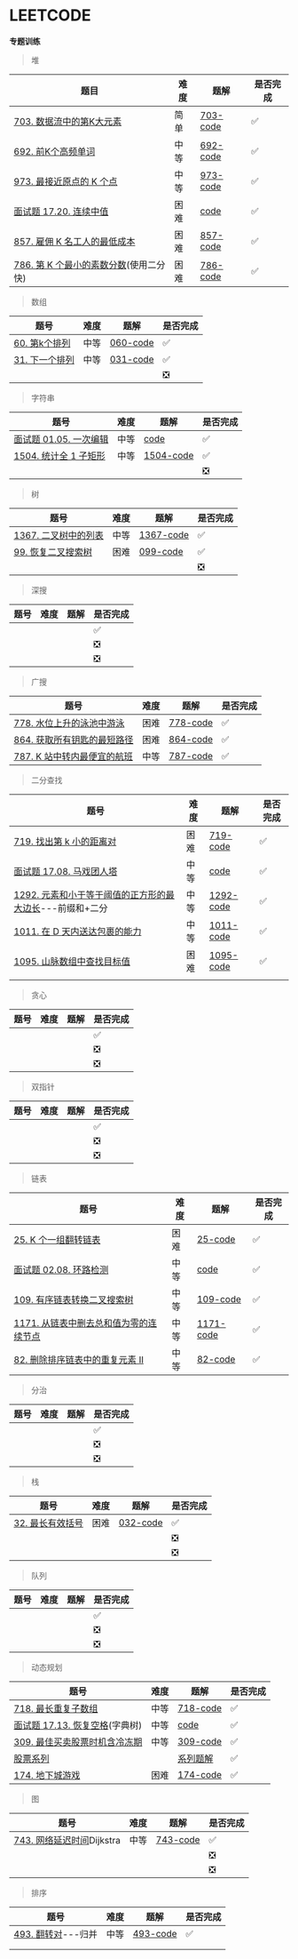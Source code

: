 # LEETCODE

**专题训练**

> 堆

| 题目                                                         | 难度 | 题解                                                         | 是否完成 |
| ------------------------------------------------------------ | ---- | ------------------------------------------------------------ | -------- |
| [703. 数据流中的第K大元素](https://leetcode-cn.com/problems/kth-largest-element-in-a-stream/) | 简单 | [703-code](<https://github.com/JunchuangYang/LeetCode/tree/master/000_Tag/703_%E6%95%B0%E6%8D%AE%E6%B5%81%E4%B8%AD%E7%9A%84%E7%AC%ACK%E5%A4%A7%E5%85%83%E7%B4%A0>) | ✅        |
| [692. 前K个高频单词](https://leetcode-cn.com/problems/top-k-frequent-words/) | 中等 | [692-code](<https://github.com/JunchuangYang/LeetCode/tree/master/000_Tag/692_%E5%89%8DK%E4%B8%AA%E9%AB%98%E9%A2%91%E5%8D%95%E8%AF%8D>) | ✅        |
| [973. 最接近原点的 K 个点](https://leetcode-cn.com/problems/k-closest-points-to-origin/) | 中等 | [973-code](<https://github.com/JunchuangYang/LeetCode/tree/master/000_Tag/973_%E6%9C%80%E6%8E%A5%E8%BF%91%E5%8E%9F%E7%82%B9%E7%9A%84K%E4%B8%AA%E7%82%B9>) | ✅        |
| [面试题 17.20. 连续中值](https://leetcode-cn.com/problems/continuous-median-lcci/) | 困难 | [code](<https://github.com/JunchuangYang/LeetCode/tree/master/000_Tag/%E9%9D%A2%E8%AF%95%E9%A2%9817.20.%E8%BF%9E%E7%BB%AD%E4%B8%AD%E5%80%BC>) | ✅        |
| [857. 雇佣 K 名工人的最低成本](https://leetcode-cn.com/problems/minimum-cost-to-hire-k-workers/) | 困难 | [857-code](<https://github.com/JunchuangYang/LeetCode/tree/master/000_Tag/857_%E9%9B%87%E4%BD%A3K%E5%90%8D%E5%B7%A5%E4%BA%BA%E7%9A%84%E6%9C%80%E4%BD%8E%E6%88%90%E6%9C%AC>) | ✅        |
| [786. 第 K 个最小的素数分数](https://leetcode-cn.com/problems/k-th-smallest-prime-fraction/)(使用二分快) | 困难 | [786-code](<https://github.com/JunchuangYang/LeetCode/tree/master/000_Tag/786_%E7%AC%ACK%E4%B8%AA%E6%9C%80%E5%B0%8F%E7%9A%84%E7%B4%A0%E6%95%B0%E5%88%86%E6%95%B0>) | ✅        |

> 数组	

| 题号                                                         | 难度 | 题解                                                         | 是否完成 |
| ------------------------------------------------------------ | ---- | ------------------------------------------------------------ | -------- |
| [60. 第k个排列](https://leetcode-cn.com/problems/permutation-sequence/) | 中等 | [060-code](<https://github.com/JunchuangYang/LeetCode/tree/master/000_Tag/060_%E7%AC%ACk%E4%B8%AA%E6%8E%92%E5%88%97>) | ✅        |
| [31. 下一个排列](https://leetcode-cn.com/problems/next-permutation/) | 中等 | [031-code](<https://github.com/JunchuangYang/LeetCode/tree/master/000_Tag/031_%E4%B8%8B%E4%B8%80%E4%B8%AA%E6%8E%92%E5%88%97>) | ✅        |
|                                                              |      |                                                              | ❎        |

> 字符串

| 题号                                                         | 难度 | 题解                                                         | 是否完成 |
| ------------------------------------------------------------ | ---- | ------------------------------------------------------------ | -------- |
| [面试题 01.05. 一次编辑](https://leetcode-cn.com/problems/one-away-lcci/) | 中等 | [code](<https://github.com/JunchuangYang/LeetCode/tree/master/000_Tag/%E9%9D%A2%E8%AF%95%E9%A2%9801.05.%E4%B8%80%E6%AC%A1%E7%BC%96%E8%BE%91>) | ✅        |
| [1504. 统计全 1 子矩形](https://leetcode-cn.com/problems/count-submatrices-with-all-ones/) | 中等 | [1504-code](<https://github.com/JunchuangYang/LeetCode/tree/master/000_Tag/1504_%E7%BB%9F%E8%AE%A1%E5%85%A81%E5%AD%90%E7%9F%A9%E5%BD%A2>) | ✅        |
|                                                              |      |                                                              | ❎        |

> 树

| 题号                                                         | 难度 | 题解                                                         | 是否完成 |
| ------------------------------------------------------------ | ---- | ------------------------------------------------------------ | -------- |
| [1367. 二叉树中的列表](https://leetcode-cn.com/problems/linked-list-in-binary-tree/) | 中等 | [1367-code](<https://github.com/JunchuangYang/LeetCode/tree/master/000_Tag/1367_%E4%BA%8C%E5%8F%89%E6%A0%91%E4%B8%AD%E7%9A%84%E5%88%97%E8%A1%A8>) | ✅        |
| [99. 恢复二叉搜索树](https://leetcode-cn.com/problems/recover-binary-search-tree/) | 困难 | [099-code](<https://github.com/JunchuangYang/LeetCode/tree/master/000_Tag/099_%E6%81%A2%E5%A4%8D%E4%BA%8C%E5%8F%89%E6%90%9C%E7%B4%A2%E6%A0%91>) | ✅        |
|                                                              |      |                                                              | ❎        |

> 深搜

| 题号 | 难度 | 题解 | 是否完成 |
| ---- | ---- | ---- | -------- |
|      |      |      | ✅        |
|      |      |      | ❎        |
|      |      |      | ❎        |

> 广搜

| 题号                                                         | 难度 | 题解                                                         | 是否完成 |
| ------------------------------------------------------------ | ---- | ------------------------------------------------------------ | -------- |
| [778. 水位上升的泳池中游泳](https://leetcode-cn.com/problems/swim-in-rising-water/) | 困难 | [778-code](<https://github.com/JunchuangYang/LeetCode/tree/master/000_Tag/778_%E6%B0%B4%E4%BD%8D%E4%B8%8A%E5%8D%87%E7%9A%84%E6%B3%B3%E6%B1%A0%E4%B8%AD%E6%B8%B8%E6%B3%B3>) | ✅        |
| [864. 获取所有钥匙的最短路径](https://leetcode-cn.com/problems/shortest-path-to-get-all-keys/) | 困难 | [864-code](<https://github.com/JunchuangYang/LeetCode/tree/master/000_Tag/863_%E8%8E%B7%E5%8F%96%E6%89%80%E6%9C%89%E9%92%A5%E5%8C%99%E7%9A%84%E6%9C%80%E7%9F%AD%E8%B7%AF%E5%BE%84>) | ✅        |
| [787. K 站中转内最便宜的航班](https://leetcode-cn.com/problems/cheapest-flights-within-k-stops/) | 中等 | [787-code](<https://github.com/JunchuangYang/LeetCode/tree/master/000_Tag/787_K%E7%AB%99%E4%B8%AD%E8%BD%AC%E5%86%85%E6%9C%80%E4%BE%BF%E5%AE%9C%E7%9A%84%E8%88%AA%E7%8F%AD>) | ✅        |

> 二分查找

| 题号                                                         | 难度 | 题解                                                         | 是否完成 |
| ------------------------------------------------------------ | ---- | ------------------------------------------------------------ | -------- |
| [719. 找出第 k 小的距离对](https://leetcode-cn.com/problems/find-k-th-smallest-pair-distance/) | 困难 | [719-code](<https://github.com/JunchuangYang/LeetCode/tree/master/000_Tag/719_%E6%89%BE%E5%87%BA%E7%AC%ACk%E5%B0%8F%E7%9A%84%E8%B7%9D%E7%A6%BB%E5%AF%B9>) | ✅        |
| [面试题 17.08. 马戏团人塔](https://leetcode-cn.com/problems/circus-tower-lcci/) | 中等 | [code](<https://github.com/JunchuangYang/LeetCode/tree/master/000_Tag/%E9%9D%A2%E8%AF%95%E9%A2%9817.08.%E9%A9%AC%E6%88%8F%E5%9B%A2%E4%BA%BA%E5%A1%94>) | ✅        |
| [1292. 元素和小于等于阈值的正方形的最大边长](https://leetcode-cn.com/problems/maximum-side-length-of-a-square-with-sum-less-than-or-equal-to-threshold/)---前缀和+二分 | 中等 | [1292-code](<https://github.com/JunchuangYang/LeetCode/tree/master/000_Tag/1292_%E5%85%83%E7%B4%A0%E5%92%8C%E5%B0%8F%E4%BA%8E%E7%AD%89%E4%BA%8E%E9%98%88%E5%80%BC%E7%9A%84%E6%AD%A3%E6%96%B9%E5%BD%A2>) | ✅        |
| [1011. 在 D 天内送达包裹的能力](https://leetcode-cn.com/problems/capacity-to-ship-packages-within-d-days/) | 中等 | [1011-code](<https://github.com/JunchuangYang/LeetCode/tree/master/000_Tag/1011.%E5%9C%A8D%E5%A4%A9%E5%86%85%E9%80%81%E8%BE%BE%E5%8C%85%E8%A3%B9%E7%9A%84%E8%83%BD%E5%8A%9B>) | ✅        |
| [1095. 山脉数组中查找目标值](https://leetcode-cn.com/problems/find-in-mountain-array/) | 困难 | [1095-code](<https://github.com/JunchuangYang/LeetCode/tree/master/000_Tag/1095_%E5%B1%B1%E8%84%89%E6%95%B0%E7%BB%84%E4%B8%AD%E6%9F%A5%E6%89%BE%E7%9B%AE%E6%A0%87%E5%80%BC>) | ✅        |
|                                                              |      |                                                              |          |

> 贪心

| 题号 | 难度 | 题解 | 是否完成 |
| ---- | ---- | ---- | -------- |
|      |      |      | ✅        |
|      |      |      | ❎        |
|      |      |      | ❎        |

> 双指针

| 题号 | 难度 | 题解 | 是否完成 |
| ---- | ---- | ---- | -------- |
|      |      |      | ✅        |
|      |      |      | ❎        |
|      |      |      | ❎        |

> 链表

| 题号                                                         | 难度 | 题解                                                         | 是否完成 |
| ------------------------------------------------------------ | ---- | ------------------------------------------------------------ | -------- |
| [25. K 个一组翻转链表](https://leetcode-cn.com/problems/reverse-nodes-in-k-group/) | 困难 | [25-code](<https://github.com/JunchuangYang/LeetCode/tree/master/000_Tag/025_K%20%E4%B8%AA%E4%B8%80%E7%BB%84%E7%BF%BB%E8%BD%AC%E9%93%BE%E8%A1%A8>) | ✅        |
| [面试题 02.08. 环路检测](https://leetcode-cn.com/problems/linked-list-cycle-lcci/) | 中等 | [code](<https://github.com/JunchuangYang/LeetCode/tree/master/000_Tag/%E9%9D%A2%E8%AF%95%E9%A2%9802.08.%E7%8E%AF%E8%B7%AF%E6%A3%80%E6%B5%8B>) | ✅        |
| [109. 有序链表转换二叉搜索树](https://leetcode-cn.com/problems/convert-sorted-list-to-binary-search-tree/) | 中等 | [109-code](<https://github.com/JunchuangYang/LeetCode/tree/master/000_Tag/109_%E6%9C%89%E5%BA%8F%E9%93%BE%E8%A1%A8%E8%BD%AC%E6%8D%A2%E4%BA%8C%E5%8F%89%E6%90%9C%E7%B4%A2%E6%A0%91>) | ✅        |
| [1171. 从链表中删去总和值为零的连续节点](https://leetcode-cn.com/problems/remove-zero-sum-consecutive-nodes-from-linked-list/) | 中等 | [1171-code](<https://github.com/JunchuangYang/LeetCode/tree/master/000_Tag/1171_%E4%BB%8E%E9%93%BE%E8%A1%A8%E4%B8%AD%E5%88%A0%E5%8E%BB%E6%80%BB%E5%92%8C%E5%80%BC%E4%B8%BA%E9%9B%B6%E7%9A%84%E8%BF%9E%E7%BB%AD%E8%8A%82%E7%82%B9>) | ✅        |
| [82. 删除排序链表中的重复元素 II](https://leetcode-cn.com/problems/remove-duplicates-from-sorted-list-ii/) | 中等 | [82-code](<https://github.com/JunchuangYang/LeetCode/tree/master/000_Tag/082_%E5%88%A0%E9%99%A4%E6%8E%92%E5%BA%8F%E9%93%BE%E8%A1%A8%E4%B8%AD%E7%9A%84%E9%87%8D%E5%A4%8D%E5%85%83%E7%B4%A0II>) | ✅        |

> 分治

| 题号 | 难度 | 题解 | 是否完成 |
| ---- | ---- | ---- | -------- |
|      |      |      | ✅        |
|      |      |      | ❎        |
|      |      |      | ❎        |

> 栈

| 题号                                                         | 难度 | 题解                                                         | 是否完成 |
| ------------------------------------------------------------ | ---- | ------------------------------------------------------------ | -------- |
| [32. 最长有效括号](https://leetcode-cn.com/problems/longest-valid-parentheses/) | 困难 | [032-code](<https://github.com/JunchuangYang/LeetCode/tree/master/000_Tag/032.%E6%9C%80%E9%95%BF%E6%9C%89%E6%95%88%E6%8B%AC%E5%8F%B7>) | ✅        |
|                                                              |      |                                                              | ❎        |
|                                                              |      |                                                              | ❎        |

> 队列

| 题号 | 难度 | 题解 | 是否完成 |
| ---- | ---- | ---- | -------- |
|      |      |      | ✅        |
|      |      |      | ❎        |
|      |      |      | ❎        |

> 动态规划

| 题号                                                         | 难度 | 题解                                                         | 是否完成 |
| ------------------------------------------------------------ | ---- | ------------------------------------------------------------ | -------- |
| [718. 最长重复子数组](https://leetcode-cn.com/problems/maximum-length-of-repeated-subarray/) | 中等 | [718-code](<https://github.com/JunchuangYang/LeetCode/tree/master/000_Tag/718_%E6%9C%80%E9%95%BF%E9%87%8D%E5%A4%8D%E5%AD%90%E4%B8%B2>) | ✅        |
| [面试题 17.13. 恢复空格](https://leetcode-cn.com/problems/re-space-lcci/)(字典树) | 中等 | [code](<https://github.com/JunchuangYang/LeetCode/tree/master/000_Tag/032.%E6%9C%80%E9%95%BF%E6%9C%89%E6%95%88%E6%8B%AC%E5%8F%B7>) | ✅        |
| [309. 最佳买卖股票时机含冷冻期](https://leetcode-cn.com/problems/best-time-to-buy-and-sell-stock-with-cooldown/) | 中等 | [309-code](<https://github.com/JunchuangYang/LeetCode/tree/master/000_Tag/309_%E4%B9%B0%E5%8D%96%E8%82%A1%E7%A5%A8%E7%9A%84%E6%97%B6%E6%9C%BA%E5%90%AB%E5%86%B7%E5%86%BB%E6%97%B6%E6%9C%9F>) | ✅        |
| [股票系列](<https://leetcode-cn.com/problemset/all/?search=%E8%82%A1%E7%A5%A8>) |      | [系列题解](<https://leetcode-cn.com/problems/best-time-to-buy-and-sell-stock-iii/solution/yi-ge-tong-yong-fang-fa-tuan-mie-6-dao-gu-piao-wen/>) | ✅        |
| [174. 地下城游戏](https://leetcode-cn.com/problems/dungeon-game/) | 困难 | [174-code](<https://github.com/JunchuangYang/LeetCode/tree/master/000_Tag/174_%E5%9C%B0%E4%B8%8B%E5%9F%8E%E6%B8%B8%E6%88%8F>) | ✅        |

> 图

| 题号                                                         | 难度 | 题解                                                         | 是否完成 |
| ------------------------------------------------------------ | ---- | ------------------------------------------------------------ | -------- |
| [743. 网络延迟时间](https://leetcode-cn.com/problems/network-delay-time/)Dijkstra | 中等 | [743-code](<https://github.com/JunchuangYang/LeetCode/tree/master/000_Tag/743_%E7%BD%91%E7%BB%9C%E5%BB%B6%E8%BF%9F%E6%97%B6%E9%97%B4>) | ✅        |
|                                                              |      |                                                              | ❎        |
|                                                              |      |                                                              | ❎        |

> 排序

| 题号                                                         | 难度 | 题解                                                         | 是否完成 |
| ------------------------------------------------------------ | ---- | ------------------------------------------------------------ | -------- |
| [493. 翻转对](https://leetcode-cn.com/problems/reverse-pairs/)---归并 | 中等 | [493-code](<https://github.com/JunchuangYang/LeetCode/tree/master/000_Tag/493_%E7%BF%BB%E8%BD%AC%E5%AF%B9>) | ✅        |
|                                                              |      |                                                              |          |
|                                                              |      |                                                              |          |

